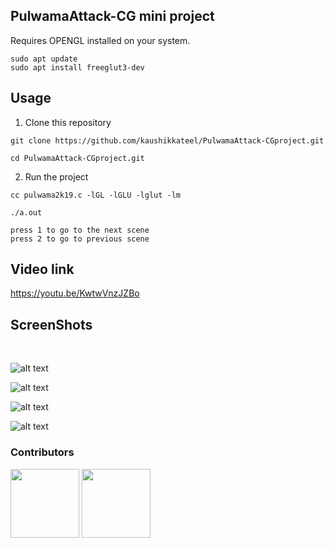 ## PulwamaAttack-CG mini project

Requires OPENGL installed on your system.
```
sudo apt update
sudo apt install freeglut3-dev
```
## Usage

1. Clone this repository

```
git clone https://github.com/kaushikkateel/PulwamaAttack-CGproject.git

cd PulwamaAttack-CGproject.git
```

2. Run the project

```
cc pulwama2k19.c -lGL -lGLU -lglut -lm

./a.out

press 1 to go to the next scene 
press 2 to go to previous scene

```

## Video link
  https://youtu.be/KwtwVnzJZBo


## ScreenShots

<img src="https://github.com/kaushikkateel/PulwamaAttack-CGproject/blob/master/images/2.PNG" alt="">
<img src="https://github.com/kaushikkateel/PulwamaAttack-CGproject/blob/master/images/2.PNG" alt="">

<img src="https://github.com/kaushikkateel/PulwamaAttack-CGproject/blob/master/images/2.PNG" alt="">

<img src="https://github.com/kaushikkateel/PulwamaAttack-CGproject/blob/master/images/2.PNG" alt="">



![alt text](https://github.com/kaushikkateel/PulwamaAttack-CGproject/blob/master/images/2.PNG)

![alt text](https://github.com/kaushikkateel/PulwamaAttack-CGproject/blob/master/images/3.PNG)

![alt text](https://github.com/kaushikkateel/PulwamaAttack-CGproject/blob/master/images/4.PNG)

![alt text](https://github.com/kaushikkateel/PulwamaAttack-CGproject/blob/master/images/5.png)

### Contributors

<p float="left">
  <a href="https://github.com/kaushikkateel"><img src="https://avatars3.githubusercontent.com/u/49521970?s=400&v=4" width="110" height="110" /></a>
  <a href="https://github.com/dushyanthprabhu"><img src="https://avatars3.githubusercontent.com/u/52596301?s=400&v=4" width="110" height="110" /></a>
</p>



